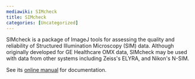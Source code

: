 ```yaml
---
mediawiki: SIMcheck
title: SIMcheck
categories: [Uncategorized]
---
```


SIMcheck is a package of ImageJ tools for assessing the quality and reliability of Structured Illumination Microscopy (SIM) data. Although originally developed for GE Healthcare OMX data, SIMcheck may be used with data from other systems including Zeiss's ELYRA, and Nikon's N-SIM.

See its [online manual](https://www.micron.ox.ac.uk/software/SIMcheck/) for documentation.


